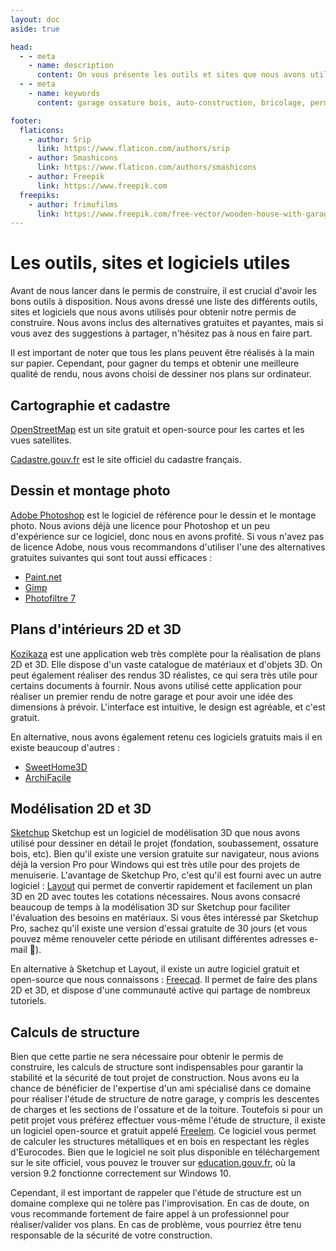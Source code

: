 ```yaml
---
layout: doc
aside: true

head:
  - - meta
    - name: description
      content: On vous présente les outils et sites que nous avons utilisés pour réussir notre demande de permis de construire concernant l'autoconstruction de notre garage en ossature bois de 50 mètres carrés.
  - - meta
    - name: keywords
      content: garage ossature bois, auto-construction, bricolage, permis de construire, outils et sites, logiciels, kozikaza, sweethome3d, archifacile, paint.net, gimp, photofiltre 7, openstreetmap, cadastre.gouv.fr, photoshop, sketchup, layout, plan de situation, plan de masse, plan de coupe, notice explicative

footer:
  flaticons:
    - author: Srip
      link: https://www.flaticon.com/authors/srip
    - author: Smashicons
      link: https://www.flaticon.com/authors/smashicons
    - author: Freepik
      link: https://www.freepik.com
  freepiks:
    - author: frimufilms
      link: https://www.freepik.com/free-vector/wooden-house-with-garage_6967668.htm
---
```


# Les outils, sites et logiciels utiles

Avant de nous lancer dans le permis de construire, il est crucial d'avoir les bons outils à disposition. Nous avons dressé une liste des différents outils, sites et logiciels que nous avons utilisés pour obtenir notre permis de construire. Nous avons inclus des alternatives gratuites et payantes, mais si vous avez des suggestions à partager, n'hésitez pas à nous en faire part.

Il est important de noter que tous les plans peuvent être réalisés à la main sur papier. Cependant, pour gagner du temps et obtenir une meilleure qualité de rendu, nous avons choisi de dessiner nos plans sur ordinateur.

## <Flaticon :icon="{src:'/media/blog/permis_construire/liste_outils/001-map.png'}" class="inline-flex" /> Cartographie et cadastre

[OpenStreetMap](https://www.openstreetmap.org/#map=6/46.449/2.210) est un site gratuit et open-source pour les cartes et les vues satellites.

[Cadastre.gouv.fr](https://cadastre.gouv.fr/scpc/accueil.do) est le site officiel du cadastre français.

## <Flaticon :icon="{src:'/media/blog/permis_construire/liste_outils/002-paint.png'}" class="inline-flex" /> Dessin et montage photo

[Adobe Photoshop](https://www.adobe.com/fr/products/photoshop.html) est le logiciel de référence pour le dessin et le montage photo. Nous avions déjà une licence pour Photoshop et un peu d'expérience sur ce logiciel, donc nous en avons profité. Si vous n'avez pas de licence Adobe, nous vous recommandons d'utiliser l'une des alternatives gratuites suivantes qui sont tout aussi efficaces :
- [Paint.net](https://www.getpaint.net/index.html)
- [Gimp](https://www.gimp.org)
- [Photofiltre 7](https://www.photofiltre-studio.com/pf7.htm)

## <Flaticon :icon="{src:'/media/blog/permis_construire/liste_outils/005-desktop-computer.png'}" class="inline-flex" /> Plans d'intérieurs 2D et 3D

[Kozikaza](https://www.kozikaza.com/) est une application web très complète pour la réalisation de plans 2D et 3D. Elle dispose d'un vaste catalogue de matériaux et d'objets 3D. On peut également réaliser des rendus 3D réalistes, ce qui sera très utile pour certains documents à fournir. Nous avons utilisé cette application pour réaliser un premier rendu de notre garage et pour avoir une idée des dimensions à prévoir. L'interface est intuitive, le design est agréable, et c'est gratuit.

En alternative, nous avons également retenu ces logiciels gratuits mais il en existe beaucoup d'autres :
- [SweetHome3D](https://www.sweethome3d.com/fr/features.jsp)
- [ArchiFacile](https://www.archifacile.com/)

## <Flaticon :icon="{src:'/media/blog/permis_construire/liste_outils/004-sofware.png'}" class="inline-flex" /> Modélisation 2D et 3D

[Sketchup](https://www.sketchup.com/fr) Sketchup est un logiciel de modélisation 3D que nous avons utilisé pour dessiner en détail le projet (fondation, soubassement, ossature bois, etc). Bien qu'il existe une version gratuite sur navigateur, nous avions déjà la version Pro pour Windows qui est très utile pour des projets de menuiserie. L'avantage de Sketchup Pro, c'est qu'il est fourni avec un autre logiciel : [Layout](https://www.sketchup.com/fr/products/layout) qui permet de convertir rapidement et facilement un plan 3D en 2D avec toutes les cotations nécessaires. Nous avons consacré beaucoup de temps à la modélisation 3D sur Sketchup pour faciliter l'évaluation des besoins en matériaux. Si vous êtes intéressé par Sketchup Pro, sachez qu'il existe une version d'essai gratuite de 30 jours (et vous pouvez même renouveler cette période en utilisant différentes adresses e-mail 🤫).

En alternative à Sketchup et Layout, il existe un autre logiciel gratuit et open-source que nous connaissons : [Freecad](https://freecad.org/). Il permet de faire des plans 2D et 3D, et dispose d'une communauté active qui partage de nombreux tutoriels. 

## <Flaticon :icon="{src:'/media/blog/permis_construire/liste_outils/003-design.png'}" class="inline-flex" /> Calculs de structure

Bien que cette partie ne sera nécessaire pour obtenir le permis de construire, les calculs de structure sont indispensables pour garantir la stabilité et la sécurité de tout projet de construction. Nous avons eu la chance de bénéficier de l'expertise d'un ami spécialisé dans ce domaine pour réaliser l'étude de structure de notre garage, y compris les descentes de charges et les sections de l'ossature et de la toiture. Toutefois si pour un petit projet vous préférez effectuer vous-même l'étude de structure, il existe un logiciel open-source et gratuit appelé [Freelem](http://www.freelem.com). Ce logiciel vous permet de calculer les structures métalliques et en bois en respectant les règles d'Eurocodes. Bien que le logiciel ne soit plus disponible en téléchargement sur le site officiel, vous pouvez le trouver sur [education.gouv.fr](https://tribu.phm.education.gouv.fr/portal/pagemarker/2/cms/default-domain/workspaces/projets-sciences-de-l-ingenieur-sanchez/15-structures-porteuse/5-les-charpentes/fichiers-freelem), où la version 9.2 fonctionne correctement sur Windows 10. 

Cependant, il est important de rappeler que l'étude de structure est un domaine complexe qui ne tolère pas l'improvisation. En cas de doute, on vous recommande fortement de faire appel à un professionnel pour réaliser/valider vos plans. En cas de problème, vous pourriez être tenu responsable de la sécurité de votre construction.

<Comments
  pageId="permis_construire_liste_outils" 
  pageUrl="https://le-hangar-a-bananes.fr/blog/articles/permis_construire/liste_outils.html" 
  pageTitle="Le permis de construire - Liste des outils"
/>
